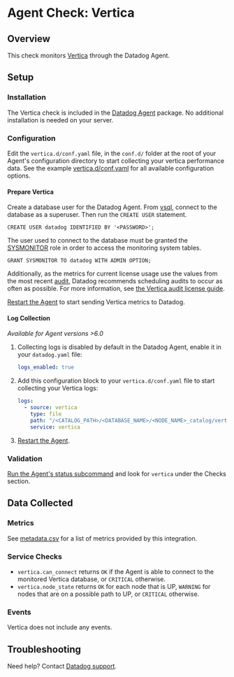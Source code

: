 # Agent Check: Vertica

## Overview

This check monitors [Vertica][1] through the Datadog Agent.

## Setup

### Installation

The Vertica check is included in the [Datadog Agent][2] package. No additional installation is needed on your server.

### Configuration

Edit the `vertica.d/conf.yaml` file, in the `conf.d/` folder at the root of your Agent's configuration directory to start collecting your vertica performance data. See the example [vertica.d/conf.yaml][6] for all available configuration options.

#### Prepare Vertica

Create a database user for the Datadog Agent. From [vsql][11], connect to the database as a superuser. Then run the `CREATE USER` statement.

```text
CREATE USER datadog IDENTIFIED BY '<PASSWORD>';
```

The user used to connect to the database must be granted the [SYSMONITOR][3] role in order to access the monitoring system tables.

```text
GRANT SYSMONITOR TO datadog WITH ADMIN OPTION;
```

Additionally, as the metrics for current license usage use the values from the most recent [audit][4], Datadog recommends scheduling audits to occur as often as possible. For more information, see [the Vertica audit license guide][5].

[Restart the Agent][7] to start sending Vertica metrics to Datadog.

#### Log Collection

_Available for Agent versions >6.0_

1. Collecting logs is disabled by default in the Datadog Agent, enable it in your `datadog.yaml` file:

    ```yaml
    logs_enabled: true
    ```

2. Add this configuration block to your `vertica.d/conf.yaml` file to start collecting your Vertica logs:

    ```yaml
    logs:
      - source: vertica
        type: file
        path: "/<CATALOG_PATH>/<DATABASE_NAME>/<NODE_NAME>_catalog/vertica.log"
        service: vertica
    ```

3. [Restart the Agent][7].

### Validation

[Run the Agent's status subcommand][8] and look for `vertica` under the Checks section.

## Data Collected

### Metrics

See [metadata.csv][9] for a list of metrics provided by this integration.

### Service Checks

- `vertica.can_connect` returns `OK` if the Agent is able to connect to the monitored Vertica database, or `CRITICAL` otherwise.
- `vertica.node_state` returns `OK` for each node that is UP, `WARNING` for nodes that are on a possible path to UP, or `CRITICAL` otherwise.

### Events

Vertica does not include any events.

## Troubleshooting

Need help? Contact [Datadog support][10].

[1]: https://www.vertica.com
[2]: https://docs.datadoghq.com/agent
[3]: https://www.vertica.com/docs/9.2.x/HTML/Content/Authoring/AdministratorsGuide/DBUsersAndPrivileges/Roles/SYSMONITORROLE.htm
[4]: https://www.vertica.com/docs/9.2.x/HTML/Content/Authoring/SQLReferenceManual/Functions/VerticaFunctions/LicenseManagement/AUDIT_LICENSE_SIZE.htm
[5]: https://www.vertica.com/docs/9.2.x/HTML/Content/Authoring/AdministratorsGuide/Licensing/MonitoringDatabaseSizeForLicenseCompliance.htm
[6]: https://github.com/DataDog/integrations-core/blob/master/vertica/datadog_checks/vertica/data/conf.yaml.example
[7]: https://docs.datadoghq.com/agent/guide/agent-commands/?#start-stop-and-restart-the-agent
[8]: https://docs.datadoghq.com/agent/guide/agent-commands/?#agent-status-and-information
[9]: https://github.com/DataDog/integrations-core/blob/master/vertica/metadata.csv
[10]: https://docs.datadoghq.com/help
[11]: https://www.vertica.com/docs/9.2.x/HTML/Content/Authoring/Glossary/vsql.htm
